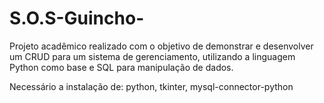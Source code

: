 # S.O.S-Guincho-
Projeto acadêmico realizado com o objetivo de demonstrar e desenvolver um CRUD para um sistema de gerenciamento, utilizando a linguagem Python como base e SQL para manipulação de dados.


Necessário a instalação de: 
python,
tkinter,
mysql-connector-python

